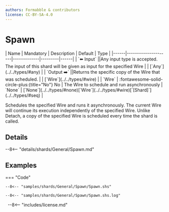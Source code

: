 ```yaml
---
authors: Formabble & contributors
license: CC-BY-SA-4.0
---
```



# Spawn

<div class="sh-parameters" markdown="1">
| Name | Mandatory | Description | Default | Type |
|------|---------------------|-------------|---------|------|
| `⬅️ Input` ||Any input type is accepted. The input of this shard will be given as input for the specified Wire | | [`Any`](../../types/#any) |
| `Output ➡️` ||Returns the specific copy of the Wire that was scheduled. | | [`Wire`](../../types/#wire) |
| `Wire` | :fontawesome-solid-circle-plus:{title="No"} No  | The Wire to schedule and run asynchronously | `None` | [`None`](../../types/#none)[`Wire`](../../types/#wire)[`[Shard]`](../../types/#seq) |

</div>

Schedules the specified Wire and runs it asynchronously. The current Wire will continue its execution independently of the specified Wire. Unlike Detach, a copy of the specified Wire is scheduled every time the shard is called.

## Details

--8<-- "details/shards/General/Spawn.md"


## Examples

=== "Code"

  ```x86asm linenums="1"
  --8<-- "samples/shards/General/Spawn/Spawn.shs"
  ```

  ```
  --8<-- "samples/shards/General/Spawn/Spawn.shs.log"
  ```
&nbsp;
--8<-- "includes/license.md"

